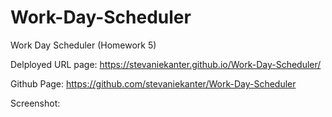 # Work-Day-Scheduler
Work Day Scheduler (Homework 5)

Delployed URL page: https://stevaniekanter.github.io/Work-Day-Scheduler/

Github Page: https://github.com/stevaniekanter/Work-Day-Scheduler

Screenshot: 